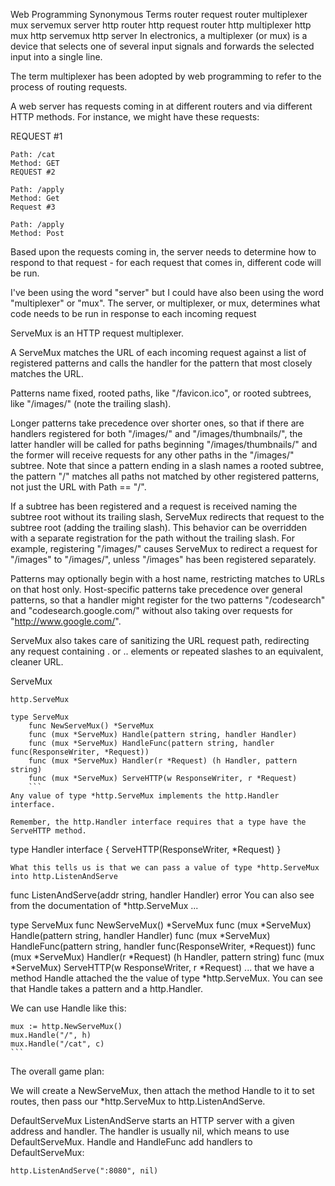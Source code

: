Web Programming Synonymous Terms
router
request router
multiplexer
mux
servemux
server
http router
http request router
http multiplexer
http mux
http servemux
http server
In electronics, a multiplexer (or mux) is a device that selects one of several input signals and forwards the selected input into a single line.

The term multiplexer has been adopted by web programming to refer to the process of routing requests.

A web server has requests coming in at different routers and via different HTTP methods. For instance, we might have these requests:

REQUEST #1
```
Path: /cat
Method: GET
REQUEST #2

Path: /apply
Method: Get
Request #3

Path: /apply
Method: Post
```
Based upon the requests coming in, the server needs to determine how to respond to that request - for each request that comes in, different code will be run.

I've been using the word "server" but I could have also been using the word "multiplexer" or "mux". The server, or multiplexer, or mux, determines what code needs to be run in response to each incoming request

ServeMux is an HTTP request multiplexer.

A ServeMux matches the URL of each incoming request against a list of registered patterns and calls the handler for the pattern that most closely matches the URL.

Patterns name fixed, rooted paths, like "/favicon.ico", or rooted subtrees, like "/images/" (note the trailing slash).

Longer patterns take precedence over shorter ones, so that if there are handlers registered for both "/images/" and "/images/thumbnails/", the latter handler will be called for paths beginning "/images/thumbnails/" and the former will receive requests for any other paths in the "/images/" subtree. Note that since a pattern ending in a slash names a rooted subtree, the pattern "/" matches all paths not matched by other registered patterns, not just the URL with Path == "/".

If a subtree has been registered and a request is received naming the subtree root without its trailing slash, ServeMux redirects that request to the subtree root (adding the trailing slash). This behavior can be overridden with a separate registration for the path without the trailing slash. For example, registering "/images/" causes ServeMux to redirect a request for "/images" to "/images/", unless "/images" has been registered separately.

Patterns may optionally begin with a host name, restricting matches to URLs on that host only. Host-specific patterns take precedence over general patterns, so that a handler might register for the two patterns "/codesearch" and "codesearch.google.com/" without also taking over requests for "http://www.google.com/".

ServeMux also takes care of sanitizing the URL request path, redirecting any request containing . or .. elements or repeated slashes to an equivalent, cleaner URL.

ServeMux
```
http.ServeMux

type ServeMux
	func NewServeMux() *ServeMux
	func (mux *ServeMux) Handle(pattern string, handler Handler)
	func (mux *ServeMux) HandleFunc(pattern string, handler func(ResponseWriter, *Request))
	func (mux *ServeMux) Handler(r *Request) (h Handler, pattern string)
	func (mux *ServeMux) ServeHTTP(w ResponseWriter, r *Request)
	```
Any value of type *http.ServeMux implements the http.Handler interface.

Remember, the http.Handler interface requires that a type have the ServeHTTP method.
```
type Handler interface {
    ServeHTTP(ResponseWriter, *Request)
}
```
What this tells us is that we can pass a value of type *http.ServeMux into http.ListenAndServe

```
func ListenAndServe(addr string, handler Handler) error
You can also see from the documentation of *http.ServeMux ...

type ServeMux
	func NewServeMux() *ServeMux
	func (mux *ServeMux) Handle(pattern string, handler Handler)
	func (mux *ServeMux) HandleFunc(pattern string, handler func(ResponseWriter, *Request))
	func (mux *ServeMux) Handler(r *Request) (h Handler, pattern string)
	func (mux *ServeMux) ServeHTTP(w ResponseWriter, r *Request)
... that we have a method Handle attached the the value of type *http.ServeMux. You can see that Handle takes a pattern and a http.Handler.

We can use Handle like this:

	mux := http.NewServeMux()
	mux.Handle("/", h)
	mux.Handle("/cat", c)
	```
The overall game plan:

We will create a NewServeMux, then attach the method Handle to it to set routes, then pass our *http.ServeMux to http.ListenAndServe.

DefaultServeMux
ListenAndServe starts an HTTP server with a given address and handler. The handler is usually nil, which means to use DefaultServeMux. Handle and HandleFunc add handlers to DefaultServeMux:
```
http.ListenAndServe(":8080", nil)
```
